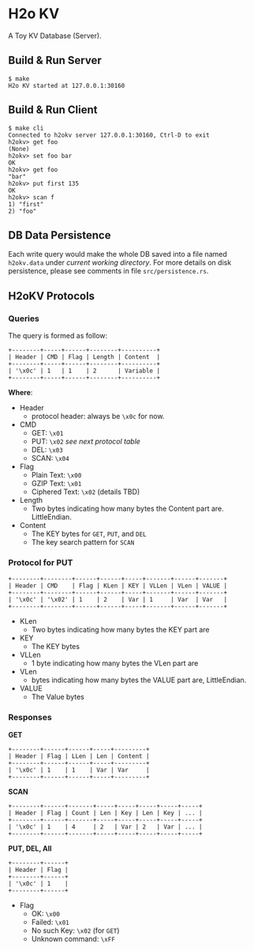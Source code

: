 # H2o KV

A Toy KV Database (Server).

## Build & Run Server

```
$ make
H2o KV started at 127.0.0.1:30160
```

## Build & Run Client

```
$ make cli
Connected to h2okv server 127.0.0.1:30160, Ctrl-D to exit
h2okv> get foo
(None)
h2okv> set foo bar
OK
h2okv> get foo
"bar"
h2okv> put first 135
OK
h2okv> scan f
1) "first"
2) "foo"
```

## DB Data Persistence

Each write query would make the whole DB saved into a file named `h2okv.data`
under *current working directory*. For more details on disk persistence,
please see comments in file `src/persistence.rs`.

## H2oKV Protocols

### Queries

The query is formed as follow:

    +--------+-----+------+--------+----------+
    | Header | CMD | Flag | Length | Content  |
    +--------+-----+------+--------+----------+
    | '\x0c' | 1   | 1    | 2      | Variable |
    +--------+-----+------+--------+----------+

**Where**:

- Header
    - protocol header: always be `\x0c` for now.
- CMD
    - GET: `\x01`
    - PUT: `\x02` *see next protocol table*
    - DEL: `\x03`
    - SCAN: `\x04`
- Flag
    - Plain Text: `\x00`
    - GZIP Text: `\x01`
    - Ciphered Text: `\x02` (details TBD)
- Length
    - Two bytes indicating how many bytes the Content part are. LittleEndian.
- Content
    - The KEY bytes for `GET`, `PUT`, and `DEL`
    - The key search pattern for `SCAN`

### Protocol for PUT

    +--------+--------+------+------+-----+-------+------+-------+
    | Header | CMD    | Flag | KLen | KEY | VLLen | VLen | VALUE |
    +--------+--------+------+------+-----+-------+------+-------+
    | '\x0c' | '\x02' | 1    | 2    | Var | 1     | Var  | Var   |
    +--------+--------+------+------+-----+-------+------+-------+

- KLen
    - Two bytes indicating how many bytes the KEY part are
- KEY
    - The KEY bytes
- VLLen
    - 1 byte indicating how many bytes the VLen part are
- VLen
    - bytes indicating how many bytes the VALUE part are, LittleEndian.
- VALUE
    - The Value bytes

### Responses

**GET**

    +--------+------+------+-----+---------+
    | Header | Flag | LLen | Len | Content |
    +--------+------+------+-----+---------+
    | '\x0c' | 1    | 1    | Var | Var     |
    +--------+------+------+-----+---------+

**SCAN**

    +--------+------+-------+-----+-----+-----+-----+-----+
    | Header | Flag | Count | Len | Key | Len | Key | ... |
    +--------+------+-------+-----+-----+-----+-----+-----+
    | '\x0c' | 1    | 4     | 2   | Var | 2   | Var | ... |
    +--------+------+-------+-----+-----+-----+-----+-----+

**PUT, DEL, All**

    +--------+------+
    | Header | Flag |
    +--------+------+
    | '\x0c' | 1    |
    +--------+------+

- Flag
    - OK: `\x00`
    - Failed: `\x01`
    - No such Key: `\x02` (for `GET`)
    - Unknown command: `\xFF`


